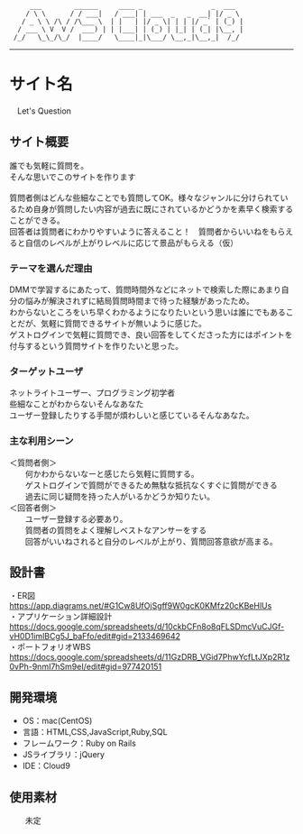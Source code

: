          ___        ______     ____ _                 _  ___  
        / \ \      / / ___|   / ___| | ___  _   _  __| |/ _ \ 
       / _ \ \ /\ / /\___ \  | |   | |/ _ \| | | |/ _` | (_) |
      / ___ \ V  V /  ___) | | |___| | (_) | |_| | (_| |\__, |
     /_/   \_\_/\_/  |____/   \____|_|\___/ \__,_|\__,_|  /_/ 
 ----------------------------------------------------------------- 
# サイト名
　Let's Question
## サイト概要
誰でも気軽に質問を。<br>
そんな思いでこのサイトを作ります<br>
<br>
質問者側はどんな些細なことでも質問してOK。様々なジャンルに分けられているため自身が質問したい内容が過去に既にされているかどうかを素早く検索することができる。<br>
回答者は質問者にわかりやすいように答えること！　質問者からいいねをもらえると自信のレベルが上がりレベルに応じて景品がもらえる（仮）

### テーマを選んだ理由
DMMで学習するにあたって、質問時間外などにネットで検索した際にあまり自分の悩みが解決されずに結局質問時間まで待った経験があったため。<br>
わからないところをいち早くわかるようになりたいという思いは誰にでもあることだが、気軽に質問できるサイトが無いように感じた。<br>
ゲストログインで気軽に質問でき、良い回答をしてくださった方にはポイントを付与するという質問サイトを作りたいと思った。


### ターゲットユーザ
ネットライトユーザー、プログラミング初学者<br>
些細なことがわからないそんなあなた<br>
ユーザー登録したりする手間が煩わしいと感じているそんなあなた。<br>

### 主な利用シーン
＜質問者側＞<br>
　　何かわからないなーと感じたら気軽に質問する。<br>
　　ゲストログインで質問ができるため無駄な抵抗なくすぐに質問ができる<br>
　　過去に同じ疑問を持った人がいるかどうか知りたい。<br>
＜回答者側＞<br>
　　ユーザー登録する必要あり。<br>
　　質問者の質問をよく理解しベストなアンサーをする<br>
　　回答がいいねされると自分のレベルが上がり、質問回答意欲が高まる。<br>
    
## 設計書
・ER図　　https://app.diagrams.net/#G1Cw8UfOjSgff9W0gcK0KMfz20cKBeHlUs<br>
・アプリケーション詳細設計　　https://docs.google.com/spreadsheets/d/10ckbCFn8o8qFLSDmcVuCJGf-vH0D1imlBCg5J_baFfo/edit#gid=2133469642<br>
・ポートフォリオWBS 　　https://docs.google.com/spreadsheets/d/11GzDRB_VGid7PhwYcfLtJXp2R1z0vPh-9nmI7hSm9eI/edit#gid=977420151<br>

## 開発環境
- OS：mac(CentOS)
- 言語：HTML,CSS,JavaScript,Ruby,SQL
- フレームワーク：Ruby on Rails
- JSライブラリ：jQuery
- IDE：Cloud9

## 使用素材
　　未定